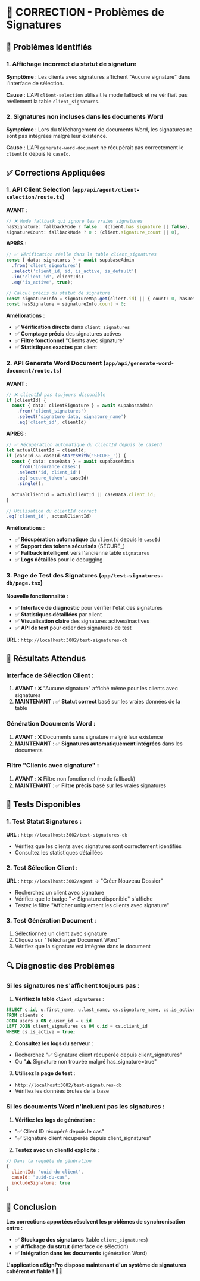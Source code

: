 # 🔧 CORRECTION - Problèmes de Signatures

## 🚨 **Problèmes Identifiés**

### **1. Affichage incorrect du statut de signature**
**Symptôme** : Les clients avec signatures affichent "Aucune signature" dans l'interface de sélection.

**Cause** : L'API `client-selection` utilisait le mode fallback et ne vérifiait pas réellement la table `client_signatures`.

### **2. Signatures non incluses dans les documents Word**
**Symptôme** : Lors du téléchargement de documents Word, les signatures ne sont pas intégrées malgré leur existence.

**Cause** : L'API `generate-word-document` ne récupérait pas correctement le `clientId` depuis le `caseId`.

## ✅ **Corrections Appliquées**

### **1. API Client Selection (`app/api/agent/client-selection/route.ts`)**

**AVANT** :
```typescript
// ❌ Mode fallback qui ignore les vraies signatures
hasSignature: fallbackMode ? false : (client.has_signature || false),
signatureCount: fallbackMode ? 0 : (client.signature_count || 0),
```

**APRÈS** :
```typescript
// ✅ Vérification réelle dans la table client_signatures
const { data: signatures } = await supabaseAdmin
  .from('client_signatures')
  .select('client_id, id, is_active, is_default')
  .in('client_id', clientIds)
  .eq('is_active', true);

// Calcul précis du statut de signature
const signatureInfo = signatureMap.get(client.id) || { count: 0, hasDefault: false };
const hasSignature = signatureInfo.count > 0;
```

**Améliorations** :
- ✅ **Vérification directe** dans `client_signatures`
- ✅ **Comptage précis** des signatures actives
- ✅ **Filtre fonctionnel** "Clients avec signature"
- ✅ **Statistiques exactes** par client

### **2. API Generate Word Document (`app/api/generate-word-document/route.ts`)**

**AVANT** :
```typescript
// ❌ clientId pas toujours disponible
if (clientId) {
  const { data: clientSignature } = await supabaseAdmin
    .from('client_signatures')
    .select('signature_data, signature_name')
    .eq('client_id', clientId)
```

**APRÈS** :
```typescript
// ✅ Récupération automatique du clientId depuis le caseId
let actualClientId = clientId;
if (caseId && caseId.startsWith('SECURE_')) {
  const { data: caseData } = await supabaseAdmin
    .from('insurance_cases')
    .select('id, client_id')
    .eq('secure_token', caseId)
    .single();
  
  actualClientId = actualClientId || caseData.client_id;
}

// Utilisation du clientId correct
.eq('client_id', actualClientId)
```

**Améliorations** :
- ✅ **Récupération automatique** du `clientId` depuis le `caseId`
- ✅ **Support des tokens sécurisés** (SECURE_)
- ✅ **Fallback intelligent** vers l'ancienne table `signatures`
- ✅ **Logs détaillés** pour le debugging

### **3. Page de Test des Signatures (`app/test-signatures-db/page.tsx`)**

**Nouvelle fonctionnalité** :
- ✅ **Interface de diagnostic** pour vérifier l'état des signatures
- ✅ **Statistiques détaillées** par client
- ✅ **Visualisation claire** des signatures actives/inactives
- ✅ **API de test** pour créer des signatures de test

**URL** : `http://localhost:3002/test-signatures-db`

## 🎯 **Résultats Attendus**

### **Interface de Sélection Client** :
1. **AVANT** : ❌ "Aucune signature" affiché même pour les clients avec signatures
2. **MAINTENANT** : ✅ **Statut correct** basé sur les vraies données de la table

### **Génération Documents Word** :
1. **AVANT** : ❌ Documents sans signature malgré leur existence
2. **MAINTENANT** : ✅ **Signatures automatiquement intégrées** dans les documents

### **Filtre "Clients avec signature"** :
1. **AVANT** : ❌ Filtre non fonctionnel (mode fallback)
2. **MAINTENANT** : ✅ **Filtre précis** basé sur les vraies signatures

## 🧪 **Tests Disponibles**

### **1. Test Statut Signatures** :
**URL** : `http://localhost:3002/test-signatures-db`
- Vérifiez que les clients avec signatures sont correctement identifiés
- Consultez les statistiques détaillées

### **2. Test Sélection Client** :
**URL** : `http://localhost:3002/agent` → "Créer Nouveau Dossier"
- Recherchez un client avec signature
- Vérifiez que le badge "✓ Signature disponible" s'affiche
- Testez le filtre "Afficher uniquement les clients avec signature"

### **3. Test Génération Document** :
1. Sélectionnez un client avec signature
2. Cliquez sur "Télécharger Document Word"
3. Vérifiez que la signature est intégrée dans le document

## 🔍 **Diagnostic des Problèmes**

### **Si les signatures ne s'affichent toujours pas** :

1. **Vérifiez la table `client_signatures`** :
```sql
SELECT c.id, u.first_name, u.last_name, cs.signature_name, cs.is_active, cs.is_default
FROM clients c
JOIN users u ON c.user_id = u.id
LEFT JOIN client_signatures cs ON c.id = cs.client_id
WHERE cs.is_active = true;
```

2. **Consultez les logs du serveur** :
- Recherchez "✅ Signature client récupérée depuis client_signatures"
- Ou "⚠️ Signature non trouvée malgré has_signature=true"

3. **Utilisez la page de test** :
- `http://localhost:3002/test-signatures-db`
- Vérifiez les données brutes de la base

### **Si les documents Word n'incluent pas les signatures** :

1. **Vérifiez les logs de génération** :
- "✅ Client ID récupéré depuis le cas"
- "✅ Signature client récupérée depuis client_signatures"

2. **Testez avec un clientId explicite** :
```javascript
// Dans la requête de génération
{
  clientId: "uuid-du-client",
  caseId: "uuid-du-cas",
  includeSignature: true
}
```

## 🎉 **Conclusion**

**Les corrections apportées résolvent les problèmes de synchronisation entre :**
- ✅ **Stockage des signatures** (table `client_signatures`)
- ✅ **Affichage du statut** (interface de sélection)
- ✅ **Intégration dans les documents** (génération Word)

**L'application eSignPro dispose maintenant d'un système de signatures cohérent et fiable !** 🎯✨
